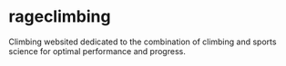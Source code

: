 # rageclimbing

Climbing websited dedicated to the combination of climbing and sports science for optimal performance and progress.
